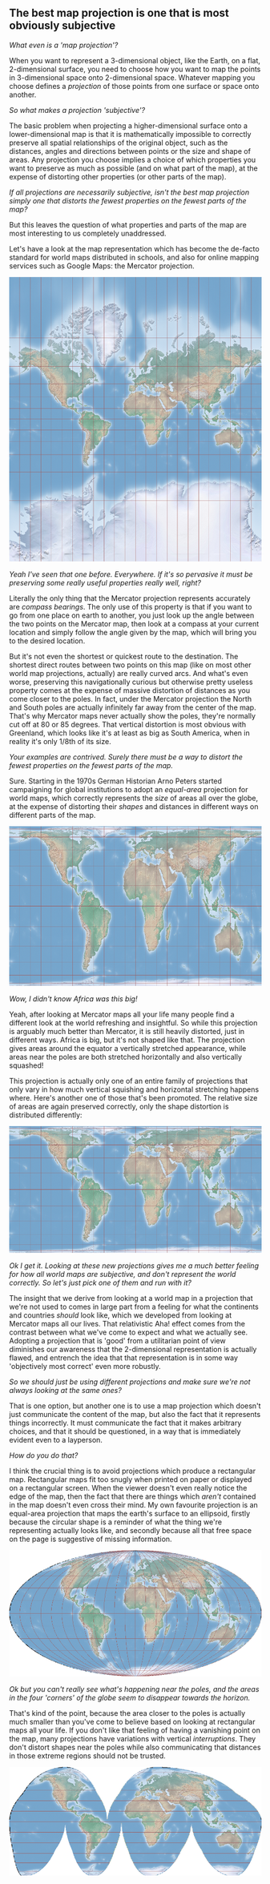 ## The best map projection is one that is most obviously subjective

*What even is a 'map projection'?*

When you want to represent a 3-dimensional object, like the Earth, on a flat, 2-dimensional surface, you need to choose how you want to map the points in 3-dimensional space onto 2-dimensional space. Whatever mapping you choose defines a *projection* of those points from one surface or space onto another.

*So what makes a projection 'subjective'?*

The basic problem when projecting a higher-dimensional surface onto a lower-dimensional map is that it is mathematically impossible to correctly preserve all spatial relationships of the original object, such as the distances, angles and directions between points or the size and shape of areas. Any projection you choose implies a choice of which properties you want to preserve as much as possible (and on what part of the map), at the expense of distorting other properties (or other parts of the map).

*If all projections are necessarily subjective, isn't the best map projection simply one that distorts the fewest properties on the fewest parts of the map?*

But this leaves the question of what properties and parts of the map are most interesting to us completely unaddressed.

<!-- Let us first look at a simple 2d mapping of latitudes and longitudes in degrees.

![](wgs84.png) -->

Let's have a look at the map representation which has become the de-facto standard for world maps distributed in schools, and also for online mapping services such as Google Maps: the Mercator projection.

![](mercator.png)

*Yeah I've seen that one before. Everywhere. If it's so pervasive it must be preserving some really useful properties really well, right?*

Literally the only thing that the Mercator projection represents accurately are *compass bearings*. The only use of this property is that if you want to go from one place on earth to another, you just look up the angle between the two points on the Mercator map, then look at a compass at your current location and simply follow the angle given by the map, which will bring you to the desired location.

But it's not even the shortest or quickest route to the destination. The shortest direct routes between two points on this map (like on most other world map projections, actually) are really curved arcs. And what's even worse, preserving this navigationally curious but otherwise pretty useless property comes at the expense of massive distortion of distances as you come closer to the poles. In fact, under the Mercator projection the North and South poles are actually infinitely far away from the center of the map. That's why Mercator maps never actually show the poles, they're normally cut off at 80 or 85 degrees. That vertical distortion is most obvious with Greenland, which looks like it's at least as big as South America, when in reality it's only 1/8th of its size.

*Your examples are contrived. Surely there must be a way to distort the fewest properties on the fewest parts of the map.*

Sure. Starting in the 1970s German Historian Arno Peters started campaigning for global institutions to adopt an *equal-area* projection for world maps, which correctly represents the *size* of areas all over the globe, at the expense of distorting their *shapes* and distances in different ways on different parts of the map.

![](gallpeters.png)

*Wow, I didn't know Africa was this big!*

Yeah, after looking at Mercator maps all your life many people find a different look at the world refreshing and insightful. So while this projection is arguably much better than Mercator, it is still heavily distorted, just in different ways. Africa is big, but it's not shaped like that. The projection gives areas around the equator a vertically stretched appearance, while areas near the poles are both stretched horizontally and also vertically squashed!

This projection is actually only one of an entire family of projections that only vary in how much vertical squishing and horizontal stretching happens where. Here's another one of those that's been promoted. The relative size of areas are again preserved correctly, only the shape distortion is distributed differently:

![](hobodyer.png)

<!--
section about arbitrary choices?
To prove my point, look at a Mercator map but Pacific-centered.

![](pacific.png)

The central meridian of a map is actually an arbitrary choice, so across Asia and Oceania, this is in fact what maps used in classrooms etc look like.

Not just the central meridian of a map is arbitrary, but actually also the positioning of the two poles. It is maybe more intuitive to put the axes at the top and bottom of the page, but which of the South and North pole goes where is entirely up to the mapmaker. Lo and behold, we have uncovered a whole new world of projections, no they're not 'upside-down', they're *south-up*.

![](southup.png) -->

*Ok I get it. Looking at these new projections gives me a much better feeling for how all world maps are subjective, and don't represent the world correctly. So let's just pick one of them and run with it?*

The insight that we derive from looking at a world map in a projection that we're not used to comes in large part from a feeling for what the continents and countries *should* look like, which we developed from looking at Mercator maps all our lives. That relativistic Aha! effect comes from the contrast between what we've come to expect and what we actually see. Adopting a projection that is 'good' from a utilitarian point of view diminishes our awareness that the 2-dimensional representation is actually flawed, and entrench the idea that that representation is in some way 'objectively most correct' even more robustly.

*So we should just be using different projections and make sure we're not always looking at the same ones?*

That is one option, but another one is to use a map projection which doesn't just communicate the content of the map, but also the fact that it represents things incorrectly. It must communicate the fact that it makes arbitrary choices, and that it should be questioned, in a way that is immediately evident even to a layperson.

*How do you do that?*

I think the crucial thing is to avoid projections which produce a rectangular map. Rectangular maps fit too snugly when printed on paper or displayed on a rectangular screen. When the viewer doesn't even really notice the edge of the map, then the fact that there are things which *aren't* contained in the map doesn't even cross their mind. My own favourite projection is an equal-area projection that maps the earth's surface to an ellipsoid, firstly because the circular shape is a reminder of what the thing we're representing actually looks like, and secondly because all that free space on the page is suggestive of missing information.

![Mollweide](mollweide.png)

*Ok but you can't really see what's happening near the poles, and the areas in the four 'corners' of the globe seem to disappear towards the horizon.*

That's kind of the point, because the area closer to the poles is actually much smaller than you've come to believe based on looking at rectangular maps all your life. If you don't like that feeling of having a vanishing point on the map, many projections have variations with vertical *interruptions*. They don't distort shapes near the poles while also communicating that distances in those extreme regions should not be trusted.

![Goode's Interrupted Homolosine](goode.png)
<!--
![Boggs Eumorphic](boggs.png)
![](spaceship.png)
-->
